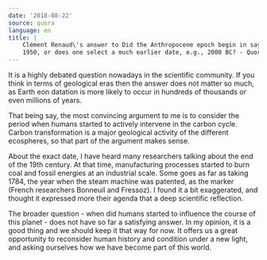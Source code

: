 ```yaml
---
date: '2018-08-22'
source: quora
language: en
title: |
    Clément Renaud\'s answer to Did the Anthropocene epoch begin in say
    1950, or does one select a much earlier date, e.g., 2000 BC? - Quora
---
```


It is a highly debated question nowadays in the scientific community. If
you think in terms of geological eras then the answer does not matter so
much, as Earth eon datation is more likely to occur in hundreds of
thousands or even millions of years.

That being say, the most convincing argument to me is to consider the
period when humans started to actively intervene in the carbon cycle.
Carbon transformation is a major geological activity of the different
ecospheres, so that part of the argument makes sense.

About the exact date, I have heard many researchers talking about the
end of the 19th century. At that time, manufacturing processes started
to burn coal and fossil energies at an industrial scale. Some goes as
far as taking 1784, the year when the steam machine was patented, as the
marker (French researchers Bonneuil and Fressoz). I found it a bit
exaggerated, and thought it expressed more their agenda that a deep
scientific reflection.

The broader question - when did humans started to influence the course
of this planet - does not have so far a satisfying answer. In my
opinion, it is a good thing and we should keep it that way for now. It
offers us a great opportunity to reconsider human history and condition
under a new light, and asking ourselves how we have become part of this
world.
